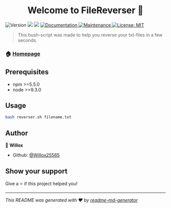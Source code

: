 <h1 align="center">Welcome to FileReverser 👋</h1>
<p>
  <img alt="Version" src="https://img.shields.io/badge/version-1.0.0-blue.svg?cacheSeconds=2592000" />
  <img src="https://img.shields.io/badge/npm-%3E%3D5.5.0-blue.svg" />
  <img src="https://img.shields.io/badge/node-%3E%3D9.3.0-blue.svg" />
  <a href="https://github.com/kefranabg/readme-md-generator#readme" target="_blank">
    <img alt="Documentation" src="https://img.shields.io/badge/documentation-yes-brightgreen.svg" />
  </a>
  <a href="https://github.com/kefranabg/readme-md-generator/graphs/commit-activity" target="_blank">
    <img alt="Maintenance" src="https://img.shields.io/badge/Maintained%3F-yes-green.svg" />
  </a>
  <a href="#" target="_blank">
    <img alt="License: MIT" src="https://img.shields.io/github/license/Willox25565/FileReverser" />
  </a>
</p>

> This bush-script was made to help you reverse your txt-files in a few seconds.

### 🏠 [Homepage](https://github.com/Willox25565/FileReverser)

## Prerequisites

- npm >=5.5.0
- node >=9.3.0

## Usage

```sh
bash reverser.sh filename.txt
```

## Author

👤 **Willox**

* Github: [@Willox25565](https://github.com/Willox25565)

## Show your support

Give a ⭐️ if this project helped you!

***
_This README was generated with ❤️ by [readme-md-generator](https://github.com/kefranabg/readme-md-generator)_
